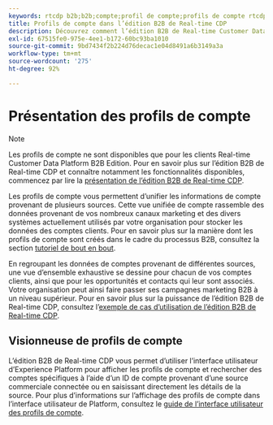 ```yaml
---
keywords: rtcdp b2b;b2b;compte;profil de compte;profils de compte rtcdp;real-time customer data platform;
title: Profils de compte dans l’édition B2B de Real-time CDP
description: Découvrez comment l’édition B2B de Real-time Customer Data Platform vous permet d’unifier des informations de comptes provenant de plusieurs sources à l’aide des profils de compte.
exl-id: 67515fe0-975e-4ee1-b172-60bc93ba1010
source-git-commit: 9bd7434f2b224d76decac1e04d8491a6b3149a3a
workflow-type: tm+mt
source-wordcount: '275'
ht-degree: 92%

---
```


# Présentation des profils de compte

>[!NOTE]
>
>Les profils de compte ne sont disponibles que pour les clients Real-time Customer Data Platform B2B Edition. Pour en savoir plus sur l’édition B2B de Real-time CDP et connaître notamment les fonctionnalités disponibles, commencez par lire la [présentation de l’édition B2B de Real-time CDP](../b2b-overview.md).

Les profils de compte vous permettent d’unifier les informations de compte provenant de plusieurs sources. Cette vue unifiée de compte rassemble des données provenant de vos nombreux canaux marketing et des divers systèmes actuellement utilisés par votre organisation pour stocker les données des comptes clients. Pour en savoir plus sur la manière dont les profils de compte sont créés dans le cadre du processus B2B, consultez la section [tutoriel de bout en bout](../b2b-tutorial.md).

En regroupant les données de comptes provenant de différentes sources, une vue d’ensemble exhaustive se dessine pour chacun de vos comptes clients, ainsi que pour les opportunités et contacts qui leur sont associés. Votre organisation peut ainsi faire passer ses campagnes marketing B2B à un niveau supérieur. Pour en savoir plus sur la puissance de l’édition B2B de Real-time CDP, consultez l’[exemple de cas d’utilisation de l’édition B2B de Real-time CDP](../b2b-use-case.md).

## Visionneuse de profils de compte

L’édition B2B de Real-time CDP vous permet d’utiliser l’interface utilisateur d’Experience Platform pour afficher les profils de compte et rechercher des comptes spécifiques à l’aide d’un ID de compte provenant d’une source commerciale connectée ou en saisissant directement les détails de la source. Pour plus d’informations sur l’affichage des profils de compte dans l’interface utilisateur de Platform, consultez le [guide de l’interface utilisateur des profils de compte](account-profile-ui-guide.md).
